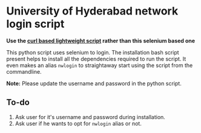 # University of Hyderabad network login script

**Use the [curl based lightweight script](https://github.com/th3karkota/uohLogin) rather than this selenium based one**

This python script uses selenium to login. The installation bash script present helps to install all the dependencies required to run the script. It even makes an alias `nwlogin` to straightaway start using the script from the commandline.

**Note:** Please update the username and password in the python script.

## To-do

1. Ask user for it's username and password during installation.
2. Ask user if he wants to opt for `nwlogin` alias or not.
